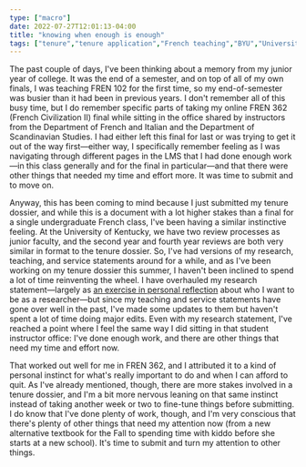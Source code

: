```yaml
---
type: ["macro"]
date: 2022-07-27T12:01:13-04:00
title: "knowing when enough is enough"
tags: ["tenure","tenure application","French teaching","BYU","University of Kentucky","tenure and promotion"]
---
```

The past couple of days, I've been thinking about a memory from my junior year of college. It was the end of a semester, and on top of all of my own finals, I was teaching FREN 102 for the first time, so my end-of-semester was busier than it had been in previous years. I don't remember all of this busy time, but I do remember specific parts of taking my online FREN 362 (French Civilization II) final while sitting in the office shared by instructors from the Department of French and Italian and the Department of Scandinavian Studies. I had either left this final for last or was trying to get it out of the way first—either way, I specifically remember feeling as I was navigating through different pages in the LMS that I had done enough work—in this class generally and for the final in particular—and that there were other things that needed my time and effort more. It was time to submit and to move on.

Anyway, this has been coming to mind because I just submitted my tenure dossier, and while this is a document with a lot higher stakes than a final for a single undergraduate French class, I've been having a similar instinctive feeling. At the University of Kentucky, we have two review processes as junior faculty, and the second year and fourth year reviews are both very similar in format to the tenure dossier. So, I've had versions of my research, teaching, and service statements around for a while, and as I've been working on my tenure dossier this summer, I haven't been inclined to spend a lot of time reinventing the wheel. I have overhauled my research statement—largely as [an exercise in personal reflection](https://spencergreenhalgh.com/work/a-culmination-of-previous-work-or-a-steppingstone-for-the-future/) about who I want to be as a researcher—but since my teaching and service statements have gone over well in the past, I've made some updates to them but haven't spent a lot of time doing major edits. Even with my research statement, I've reached a point where I feel the same way I did sitting in that student instructor office: I've done enough work, and there are other things that need my time and effort now. 

That worked out well for me in FREN 362, and I attributed it to a kind of personal instinct for what's really important to do and when I can afford to quit. As I've already mentioned, though, there are more stakes involved in a tenure dossier, and I'm a bit more nervous leaning on that same instinct instead of taking another week or two to fine-tune things before submitting. I do know that I've done plenty of work, though, and I'm very conscious that there's plenty of other things that need my attention now (from a new alternative textbook for the Fall to spending time with kiddo before she starts at a new school). It's time to submit and turn my attention to other things.
